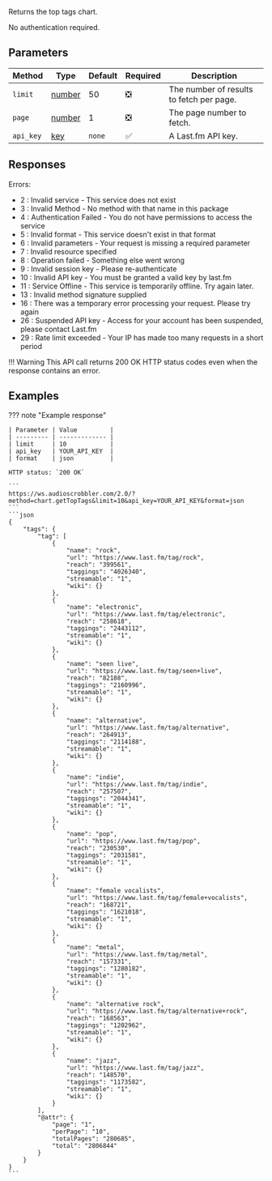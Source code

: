 Returns the top tags chart.

No authentication required.

## Parameters
| Method | Type | Default | Required | Description 
| ------ | ---- | ------- | -------- | -----------
| `limit` | [number][number] | 50 | :negative_squared_cross_mark: | The number of results to fetch per page.
| `page` | [number][number] | 1 | :negative_squared_cross_mark: | The page number to fetch.
| `api_key` | [key][key] | `none` | :white_check_mark: | A Last.fm API key.

## Responses
Errors:

- 2 : Invalid service - This service does not exist
- 3 : Invalid Method - No method with that name in this package
- 4 : Authentication Failed - You do not have permissions to access the service
- 5 : Invalid format - This service doesn't exist in that format
- 6 : Invalid parameters - Your request is missing a required parameter
- 7 : Invalid resource specified
- 8 : Operation failed - Something else went wrong
- 9 : Invalid session key - Please re-authenticate
- 10 : Invalid API key - You must be granted a valid key by last.fm
- 11 : Service Offline - This service is temporarily offline. Try again later.
- 13 : Invalid method signature supplied
- 16 : There was a temporary error processing your request. Please try again
- 26 : Suspended API key - Access for your account has been suspended, please contact Last.fm
- 29 : Rate limit exceeded - Your IP has made too many requests in a short period

!!! Warning
    This API call returns 200 OK HTTP status codes even when the response contains an error.

## Examples

??? note "Example response"

	| Parameter | Value         |
	| --------- | ------------- |
	| limit     | 10            |
	| api_key   | YOUR_API_KEY  |
	| format    | json          |

	HTTP status: `200 OK`

	```
	https://ws.audioscrobbler.com/2.0/?method=chart.getTopTags&limit=10&api_key=YOUR_API_KEY&format=json
	```
	```json
	{
		"tags": {
			"tag": [
				{
					"name": "rock",
					"url": "https://www.last.fm/tag/rock",
					"reach": "399561",
					"taggings": "4026340",
					"streamable": "1",
					"wiki": {}
				},
				{
					"name": "electronic",
					"url": "https://www.last.fm/tag/electronic",
					"reach": "258618",
					"taggings": "2443112",
					"streamable": "1",
					"wiki": {}
				},
				{
					"name": "seen live",
					"url": "https://www.last.fm/tag/seen+live",
					"reach": "82188",
					"taggings": "2160996",
					"streamable": "1",
					"wiki": {}
				},
				{
					"name": "alternative",
					"url": "https://www.last.fm/tag/alternative",
					"reach": "264913",
					"taggings": "2114188",
					"streamable": "1",
					"wiki": {}
				},
				{
					"name": "indie",
					"url": "https://www.last.fm/tag/indie",
					"reach": "257507",
					"taggings": "2044341",
					"streamable": "1",
					"wiki": {}
				},
				{
					"name": "pop",
					"url": "https://www.last.fm/tag/pop",
					"reach": "230530",
					"taggings": "2031581",
					"streamable": "1",
					"wiki": {}
				},
				{
					"name": "female vocalists",
					"url": "https://www.last.fm/tag/female+vocalists",
					"reach": "168721",
					"taggings": "1621018",
					"streamable": "1",
					"wiki": {}
				},
				{
					"name": "metal",
					"url": "https://www.last.fm/tag/metal",
					"reach": "157331",
					"taggings": "1280182",
					"streamable": "1",
					"wiki": {}
				},
				{
					"name": "alternative rock",
					"url": "https://www.last.fm/tag/alternative+rock",
					"reach": "168563",
					"taggings": "1202962",
					"streamable": "1",
					"wiki": {}
				},
				{
					"name": "jazz",
					"url": "https://www.last.fm/tag/jazz",
					"reach": "148570",
					"taggings": "1173582",
					"streamable": "1",
					"wiki": {}
				}
			],
			"@attr": {
				"page": "1",
				"perPage": "10",
				"totalPages": "280685",
				"total": "2806844"
			}
		}
	}
	```

[number]: https://developer.mozilla.org/en-US/docs/Web/JavaScript/Reference/Global_Objects/Number
[key]: https://www.last.fm/api/account/create
